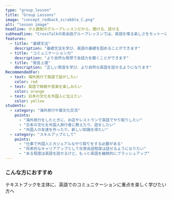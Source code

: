 ```yaml
---
type: "group_lesson"
title: "Group Lessons"
image: "concept_redback_scrabble_C.png"
alt: "lesson image"
headline: 少人数制のグループレッスンだから、聞ける、話せる
subheadline: "CrossTalkの英会話グループレッスンでは、英語を喋る楽しさをモットーにしています。仲間とのやりとりの中で生まれる”気づき”や、一人で勉強していてはない刺激を受けることでモチベーションの維持にもつながります。CrossTalkのグループレッスンで、あなたのゴールを目指してみませんか？"
features:
  - title: "基礎文法"
    description: "基礎文法を学び、英語の基礎を固めることができます"
  - title: "コミュニケーション力"
    description: "より自然な発想で会話力を磨くことができます"
  - title: "発音上達"
    description: "正しい発音を学び、より自然な英語を話せるようになります"
RecommendedFor:
  - text: 海外旅行で英語で話がしたい
    color: red
  - text: 英語で映画や音楽を楽しみたい
    color: orange
  - text: 日本の文化を外国人に伝えたい
    color: yellow
students:
  - category: "海外旅行や異文化交流"
    points:
      - "海外旅行をしたときに、お店やレストランで英語でやり取りしたい"
      - "日本の文化を外国人旅行者に教えたり、話をしたい"
      - "外国人の友達を作ったり、新しい知識を得たい"
  - category: "スキルアップとして"
    points:
      - "仕事で外国人とカジュアルなやり取りをする必要がある"
      - "将来的なキャリアアップとして日常会話程度は話せるようになりたい"
      - "ある程度は英語を話せるけど、もっと英語を継続的にブラッシュアップ"
---
```


### こんな方におすすめ

テキストブックを主体に、英語でのコミュニケーションに重点を楽しく学びたい方へ

<!-- ## レッスンの詳細
このコースは、初級から中級レベルの英語力を持つ方々に最適です。また、具体的な英語の目的があり、その目標に向けてスキルを磨きたいと考えている方にぴったりです。
- "レッスン形式: 対面
- レッスン形式: グループ
- "最大グループ人数: 5 人"

## このレッスンで学べること

- リアルな英語のコミュニケーションスキル
- ビジネスや旅行で必要な英会話表現
- 各自の目標に合わせた語彙やフレーズ

## こんな方が参加されています

- 英語でのコミュニケーション能力を高めたい方
- ワーキングホリデーの準備をしたい方
- 仕事でカジュアルな英会話を使う必要がある方 -->
